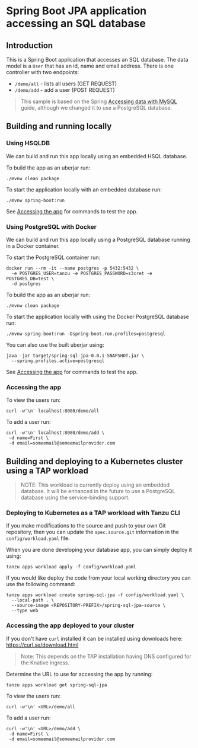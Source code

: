 # Spring Boot JPA application accessing an SQL database

## Introduction

This is a Spring Boot application that accesses an SQL database.  The data model is a `User` that has an id, name and email address.  There is one controller with two endpoints:

* `/demo/all` - lists all users  (GET REQUEST)
* `/demo/add` - add a user (POST REQUEST)

> This sample is based on the Spring [Accessing data with MySQL](https://spring.io/guides/gs/accessing-data-mysql/) guide, although we changed it to use a PostgreSQL database.

## Building and running locally

### Using HSQLDB

We can build and run this app locally using an embedded HSQL database.

To build the app as an uberjar run:

```
./mvnw clean package 
```

To start the application locally with an embedded database run:

```
./mvnw spring-boot:run
```

See [Accessing the app](#accessing-the-app) for commands to test the app.

### Using PostgreSQL with Docker

We can build and run this app locally using a PostgreSQL database running in a Docker container.

To start the PostgreSQL container run:

```
docker run --rm -it --name postgres -p 5432:5432 \
  -e POSTGRES_USER=tanzu -e POSTGRES_PASSWORD=s3cret -e POSTGRES_DB=test \
  -d postgres
```

To build the app as an uberjar run:

```
./mvnw clean package
```

To start the application locally with using the Docker PostgreSQL database run:

```
./mvnw spring-boot:run -Dspring-boot.run.profiles=postgresql
```

You can also use the built uberjar using:

```
java -jar target/spring-sql-jpa-0.0.1-SNAPSHOT.jar \
  --spring.profiles.active=postgresql
```

See [Accessing the app](#accessing-the-app) for commands to test the app.

### Accessing the app

To view the users run:

```
curl -w'\n' localhost:8080/demo/all
```

To add a user run:

```
curl -w'\n' localhost:8080/demo/add \
 -d name=First \
 -d email=someemail@someemailprovider.com
```
## Building and deploying to a Kubernetes cluster using a TAP workload

> NOTE: This workload is currently deploy using an embedded database. It will be enhanced in the future to use a PostgreSQL database using the service-binding support.

### Deploying to Kubernetes as a TAP workload with Tanzu CLI

If you make modifications to the source and push to your own Git repository, then you can update the `spec.source.git` information in the `config/workload.yaml` file.

When you are done developing your database app, you can simply deploy it using:

```
tanzu apps workload apply -f config/workload.yaml
```

If you would like deploy the code from your local working directory you can use the following command:

```
tanzu apps workload create spring-sql-jpa -f config/workload.yaml \
  --local-path . \
  --source-image <REPOSITORY-PREFIX>/spring-sql-jpa-source \
  --type web
```

### Accessing the app deployed to your cluster

If you don't have `curl` installed it can be installed using downloads here: https://curl.se/download.html

> Note: This depends on the TAP installation having DNS configured for the Knative ingress.

Determine the URL to use for accessing the app by running:

```
tanzu apps workload get spring-sql-jpa
```

To view the users run:

```
curl -w'\n' <URL>/demo/all
```

To add a user run:

```
curl -w'\n' <URL>/demo/add \
 -d name=First \
 -d email=someemail@someemailprovider.com
```
